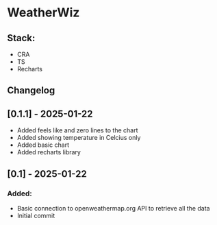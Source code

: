# WeatherWiz

## Stack:
- CRA
- TS
- Recharts

## Changelog

## [0.1.1] - 2025-01-22
- Added feels like and zero lines to the chart
- Added showing temperature in Celcius only
- Added basic chart
- Added recharts library

## [0.1] - 2025-01-22

### Added:
- Basic connection to openweathermap.org API to retrieve all the data
- Initial commit